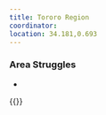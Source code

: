 ```yaml
---
title: Tororo Region
coordinator: 
location: 34.181,0.693
---
```


### Area Struggles

 - 

{{<map marker-points="34.181,0.693">}}
